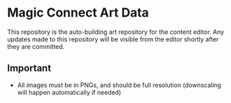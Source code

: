 # Magic Connect Art Data

This repository is the auto-building art repository for the content editor. Any updates made to this repository will be visible from the editor shortly after they are committed.

## Important

* All images must be in PNGs, and should be full resolution (downscaling will happen automatically if needed)
